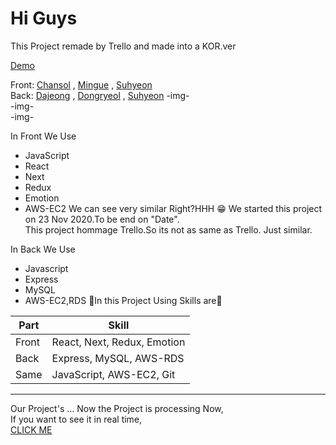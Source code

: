 # Hi Guys

This Project remade by Trello and made into a KOR.ver

[Demo]()

Front: [Chansol](https://github.com/badbeoti) ,
 [Mingue](https://github.com/gyumong) ,
  [Suhyeon](https://github.com/SuhyeonP)     
Back: [Dajeong](https://github.com/dismsssss) ,
 [Dongryeol](https://github.com/ryeol37) ,
  [Suhyeon](https://github.com/SuhyeonP)
-img-    
-img-     
-img-        

In Front We Use
* JavaScript
* React
* Next
* Redux
* Emotion
* AWS-EC2
We can see very similar Right?HHH 😁
We started this project on 23 Nov 2020.To be end on "Date".     
This project hommage Trello.So its not as same as Trello. Just similar.

In Back We Use
* Javascript
* Express
* MySQL
* AWS-EC2,RDS
🔽In this Project Using Skills are🔽   
<table>
<thead>
<th>Part</th>
<th>Skill</th>
</thead>
<tbody>
<tr>
<td>Front</td>
<td>React, Next, Redux, Emotion</td>
</tr>
<tr>
<td>Back</td>
<td>Express, MySQL, AWS-RDS</td>
</tr>
<tr>
<td>Same</td>
<td>JavaScript, AWS-EC2, Git</td>
</tr>
</tbody>
</table>


*****


Our Project's ...
Now the Project is processing Now,   
If you want to see it in real time,    
[CLICK ME](https://github.com/SuhyeonP/trello/tree/develop)


